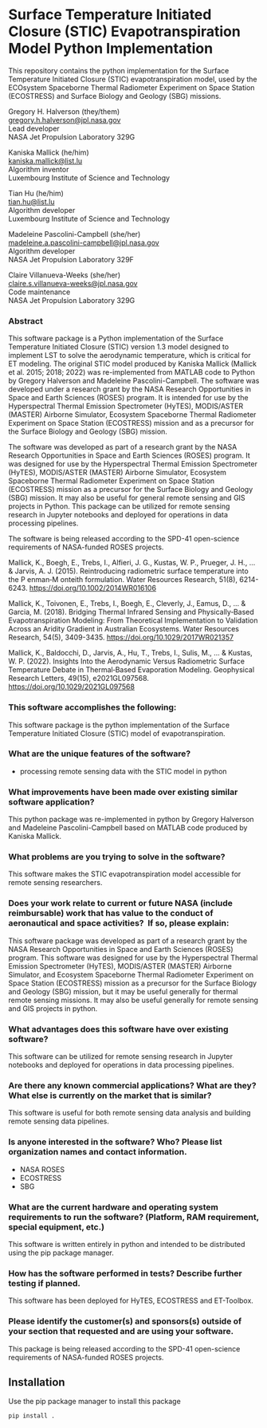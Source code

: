 # Surface Temperature Initiated Closure (STIC) Evapotranspiration Model Python Implementation

This repository contains the python implementation for the Surface Temperature Initiated Closure (STIC) evapotranspiration model, used by the ECOsystem Spaceborne Thermal Radiometer Experiment on Space Station (ECOSTRESS) and Surface Biology and Geology (SBG) missions.

Gregory H. Halverson (they/them)<br>
[gregory.h.halverson@jpl.nasa.gov](mailto:gregory.h.halverson@jpl.nasa.gov)<br>
Lead developer<br>
NASA Jet Propulsion Laboratory 329G

Kaniska Mallick (he/him)<br>
[kaniska.mallick@list.lu](mailto:kaniska.mallick@list.lu)<br>
Algorithm inventor<br>
Luxembourg Institute of Science and Technology

Tian Hu (he/him)<br>
[tian.hu@list.lu](mailto:tian.hu@list.lu)<br>
Algorithm developer<br>
Luxembourg Institute of Science and Technology

Madeleine Pascolini-Campbell (she/her)<br>
[madeleine.a.pascolini-campbell@jpl.nasa.gov](mailto:madeleine.a.pascolini-campbell@jpl.nasa.gov)<br>
Algorithm developer<br>
NASA Jet Propulsion Laboratory 329F

Claire Villanueva-Weeks (she/her)<br>
[claire.s.villanueva-weeks@jpl.nasa.gov](mailto:claire.s.villanueva-weeks@jpl.nasa.gov)<br>
Code maintenance<br>
NASA Jet Propulsion Laboratory 329G

### Abstract

This software package is a Python implementation of the Surface Temperature Initiated Closure (STIC) version 1.3 model designed to implement LST to solve the aerodynamic temperature, which is critical for ET modeling. The original STIC model produced by Kaniska Mallick (Mallick et al. 2015; 2018; 2022) was re-implemented from MATLAB code to Python by Gregory Halverson and Madeleine Pascolini-Campbell. The software was developed under a research grant by the NASA Research Opportunities in Space and Earth Sciences (ROSES) program. It is intended for use by the Hyperspectral Thermal Emission Spectrometer (HyTES), MODIS/ASTER (MASTER) Airborne Simulator, Ecosystem Spaceborne Thermal Radiometer Experiment on Space Station (ECOSTRESS) mission and as a precursor for the Surface Biology and Geology (SBG) mission. 

The software was developed as part of a research grant by the NASA Research Opportunities in Space and Earth Sciences (ROSES) program. It was designed for use by the Hyperspectral Thermal Emission Spectrometer (HyTES), MODIS/ASTER (MASTER) Airborne Simulator, Ecosystem Spaceborne Thermal Radiometer Experiment on Space Station (ECOSTRESS) mission as a precursor for the Surface Biology and Geology (SBG) mission. It may also be useful for general remote sensing and GIS projects in Python. This package can be utilized for remote sensing research in Jupyter notebooks and deployed for operations in data processing pipelines.
 
The software is being released according to the SPD-41 open-science requirements of NASA-funded ROSES projects.
 
Mallick, K., Boegh, E., Trebs, I., Alfieri, J. G., Kustas, W. P., Prueger, J. H., ... & Jarvis, A. J. (2015). Reintroducing radiometric surface temperature into the P enman‐M onteith formulation. Water Resources Research, 51(8), 6214-6243. https://doi.org/10.1002/2014WR016106 

Mallick, K., Toivonen, E., Trebs, I., Boegh, E., Cleverly, J., Eamus, D., ... & Garcia, M. (2018). Bridging Thermal Infrared Sensing and Physically‐Based Evapotranspiration Modeling: From Theoretical Implementation to Validation Across an Aridity Gradient in Australian Ecosystems. Water Resources Research, 54(5), 3409-3435. https://doi.org/10.1029/2017WR021357

Mallick, K., Baldocchi, D., Jarvis, A., Hu, T., Trebs, I., Sulis, M., ... & Kustas, W. P. (2022). Insights Into the Aerodynamic Versus Radiometric Surface Temperature Debate in Thermal‐Based Evaporation Modeling. Geophysical Research Letters, 49(15), e2021GL097568. https://doi.org/10.1029/2021GL097568

### This software accomplishes the following:

This software package is the python implementation of the Surface Temperature Initiated Closure (STIC) model of evapotranspiration.

### What are the unique features of the software?

- processing remote sensing data with the STIC model in python

### What improvements have been made over existing similar software application?

This python package was re-implemented in python by Gregory Halverson and Madeleine Pascolini-Campbell based on MATLAB code produced by Kaniska Mallick.

### What problems are you trying to solve in the software?

This software makes the STIC evapotranspiration model accessible for remote sensing researchers.

### Does your work relate to current or future NASA (include reimbursable) work that has value to the conduct of aeronautical and space activities?  If so, please explain:

This software package was developed as part of a research grant by the NASA Research Opportunities in Space and Earth Sciences (ROSES) program. This software was designed for use by the Hyperspectral Thermal Emission Spectrometer (HyTES),  MODIS/ASTER (MASTER) Airborne Simulator, and Ecosystem Spaceborne Thermal Radiometer Experiment on Space Station (ECOSTRESS) mission as a precursor for the Surface Biology and Geology (SBG) mission, but it may be useful generally for thermal remote sensing missions. It may also be useful generally for remote sensing and GIS projects in python.

### What advantages does this software have over existing software?

This software can be utilized for remote sensing research in Jupyter notebooks and deployed for operations in data processing pipelines.

### Are there any known commercial applications? What are they? What else is currently on the market that is similar?

This software is useful for both remote sensing data analysis and building remote sensing data pipelines.

### Is anyone interested in the software? Who? Please list organization names and contact information.

- NASA ROSES
- ECOSTRESS
- SBG

### What are the current hardware and operating system requirements to run the software? (Platform, RAM requirement, special equipment, etc.) 

This software is written entirely in python and intended to be distributed using the pip package manager.

### How has the software performed in tests? Describe further testing if planned. 

This software has been deployed for HyTES, ECOSTRESS and ET-Toolbox.

### Please identify the customer(s) and sponsors(s) outside of your section that requested and are using your software. 

This package is being released according to the SPD-41 open-science requirements of NASA-funded ROSES projects.

## Installation

Use the pip package manager to install this package

```
pip install .
```
